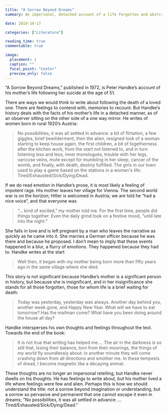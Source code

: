 ```yaml
---
title: "A Sorrow Beyond Dreams"
summary: An impersonal, detached account of a life forgotten and abstracted away by history. One of the most beautiful and human things I have read. (9/10)

date: 2019-10-17

categories: ["Literature"]

reading_time: true
commentable: true

image:
  placement: 1
  caption: ""
  focal_point: "Center"
  preview_only: false
---
```

“A Sorrow Beyond Dreams,” published in 1972, is Peter Handke’s account of his mother’s life following her suicide at the age of 51.

There are ways we would think to write about following the death of a loved one. There are feelings to contend with, memories to recount. But Handke’s history deals with the facts of his mother’s life in a detached manner, as of an observer sitting on the other side of a one way mirror. He writes of women born in rural 1920’s Austria:

>No possibilities, it was all settled in advance: a bit of flirtation, a few giggles, brief bewilderment, then the alien, resigned look of a woman starting to keep house again, the first children, a bit of togetherness after the kitchen work, from the start not listened to, and in turn listening less and less, inner monologues, trouble with her legs, varicose veins, mute except for mumbling in her sleep, cancer of the womb, and finally, with death, destiny fulfilled. The girls in our town used to play a game based on the stations in a woman's life: Tired/Exhausted/Sick/Dying/Dead.

If we do read emotion in Handke’s prose, it is most likely a feeling of impotent rage. His mother leaves her village for Vienna. The second world war is on the horizon; Hitler is welcomed in Austria; we are told he “had a nice voice”, and that everyone was

>“... kind of excited,” my mother told me. For the first time, people did things together. Even the daily grind took on a festive mood, “until late into the night.”

She falls in love and is left pregnant by a man who leaves the narrative as quickly as he came into it. She marries a German officer because he was there and because he proposed. I don’t mean to imply that these events happened in a blur, a flurry of emotions. They happened because they had to. Handke writes at the start

>Well then, it began with my mother being born more than fifty years ago in the same village where she died.

This story is not significant because Handke’s mother is a significant person in history, but because she is insignificant, and in her insignificance she stands for all those forgotten, those for whom life is a brief waiting for death:

>Today was yesterday, yesterday was always. Another day behind you, another week gone, and Happy New Year. What will we have to eat tomorrow? Has the mailman come? What have you been doing around the house all day?

Handke intersperses his own thoughts and feelings throughout the text. Towards the end of the book:

>It is not true that writing has helped me.... The air in the darkness is so still that, losing their balance, torn from their moorings, the things of my world fly soundlessly about: in another minute they will come crashing down from all directions and smother me. In these tempests of dread, I become magnetic like a decaying animal.

These thoughts are no longer an impersonal retelling, but Handke never dwells on his thoughts. He has feelings to write about, but his mother lived a life where feelings were few and alien. Perhaps this is how we should understand the title: not a sorrow beyond imagination or understanding, but a sorrow so pervasive and permanent that one cannot escape it even in dreams; “No possibilities, it was all settled in advance: … Tired/Exhausted/Sick/Dying/Dead.”
